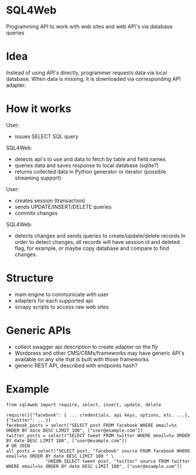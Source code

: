 # SQL4Web
Programming API to work with web sites and web API's via database queries

# Idea
Instead of using API's directly, programmer requests data via local database. When data is missing, it is downloaded via corresponding API adapter.

# How it works
User:
- issues SELECT SQL query

SQL4Web:
- detects api's to use and data to fetch by table and field names
- queries data and saves response to local database (sqlite?)
- returns collected data in Python generator or iterator (possible streaming support)

User:
- creates session (transaction)
- sends UPDATE/INSERT/DELETE queries
- commits changes

SQL4Web:
- detects changes and sends queries to create/update/delete records
In order to detect changes, all records will have session id and deleted flag, for example, or maybe copy database and compare to find changes.

# Structure
- main engine to communicate with user
- adapters for each supported api
- scrapy scripts to access raw web sites

# Generic APIs
- collect swagger api description to create adapter on the fly
- Wordpress and other CMS/CRMs/frameworks may have generic API's available on any site that is built with those frameworks
- generic REST API, described with endpoints hash?

# Example

    from sql4web import require, select, insert, update, delete
    
    require([{"facebook": { ... credentials, api keys, options, etc. ...}, {"twitter": ...}]
    facebook_posts = select("SELECT post FROM facebook WHERE email=%s ORDER BY date DESC LIMIT 100", ["user@example.com"])
    twitter_posts = select("SELECT tweet FROM twitter WHERE email=%s ORDER BY date DESC LIMIT 100", ["user@example.com"])
    # OR JOIN
    all_posts = select("SELECT post, "facebook" source FROM facebook WHERE email=%s ORDER BY date DESC LIMIT 100 " \
                   "UNION SELECT tweet post, "twitter" source FROM twitter WHERE email=%s ORDER BY date DESC LIMIT 100", ["user@example.com"])
    
